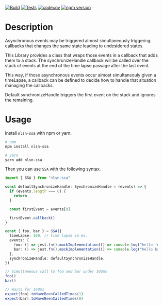 [![Build](https://github.com/gitnlsn/nlsn-ssa/actions/workflows/build.yml/badge.svg)](https://github.com/gitnlsn/nlsn-ssa/actions/workflows/build.yml)
[![Tests](https://github.com/gitnlsn/nlsn-ssa/actions/workflows/tests.yml/badge.svg)](https://github.com/gitnlsn/nlsn-ssa/actions/workflows/tests.yml)
[![codecov](https://codecov.io/gh/gitnlsn/nlsn-ssa/branch/master/graph/badge.svg?token=c9IfyKZS5O)](https://codecov.io/gh/gitnlsn/nlsn-ssa)
[![npm version](https://badge.fury.io/js/nlsn-ssa.svg)](https://badge.fury.io/js/nlsn-ssa)

# Description

Asynchronous events may be triggered almost simultaneously triggering callbacks that changes the same state leading to undesidered states.

This Library provides a class that wraps those events in a callback that adds them to a stack. The synchronizeHandle callback will be called over the stack of events at the end of the time lapse passage after the last event.

This way, if those asynchronous events occur almost simultaneouly given a timeLapse, a callback can be defined to decide how to handle that situation managing the callbacks.

Default synchronizeHandle triggers the first event on the stack and ignores the remaining.

# Usage

Install `nlsn-ssa` with npm or yarn.

```bash
# npm
npm install nlsn-ssa

# yarn
yarn add nlsn-ssa
```

Then you can use `SSA` with the following syntax.

```ts
import { SSA } from "nlsn-ssa"

const defaultSynchronizeHandle: SynchronizeHandle = (events) => {
  if (events.length === 0) {
    return
  }

  const firstEvent = events[0]

  firstEvent.callback()
}

const { foo, bar } = SSA({
  timeLapse: 100, // time lapse in ms,
  events: {
    foo: () => jest.fn().mockImplementation(() => console.log("hello foo")),
    bar: () => jest.fn().mockImplementation(() => console.log("hello bar")),
  },
  synchronizeHandle: defaultSynchronizeHandle,
})

// Simultaneous call to foo and bar under 100ms
foo()
bar()

// Waits for 100ms
expect(foo).toHaveBeenCalledTimes(1)
expect(bar).toHaveBeenCalledTimes(0)
```
